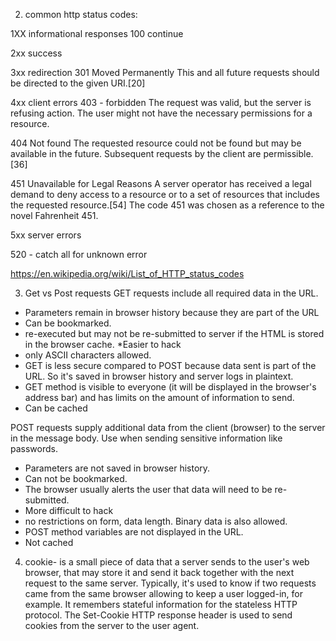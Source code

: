 2. common http status codes:
  
  1XX informational responses
  100 continue

  2xx success

  3xx redirection
    301 Moved Permanently
      This and all future requests should be directed to the given URI.[20]


  4xx client errors
  403 - forbidden
    The request was valid, but the server is refusing action. The user might not have the necessary permissions for a resource.

  404 Not found
    The requested resource could not be found but may be available in the future. Subsequent requests by the client are permissible.[36]

  451 Unavailable for Legal Reasons
    A server operator has received a legal demand to deny access to a resource or to a set of resources that includes the requested resource.[54] The code 451 was chosen as a reference to the novel Fahrenheit 451.

  5xx server errors

  520 - catch all for unknown error

  https://en.wikipedia.org/wiki/List_of_HTTP_status_codes

3. Get vs Post requests
GET requests include all required data in the URL.
  * Parameters remain in browser history because they are part of the URL
  * Can be bookmarked.
  * re-executed but may not be re-submitted to server if the HTML is stored in the browser cache.
  *Easier to hack 
  * only ASCII characters allowed.
  * GET is less secure compared to POST because data sent is part of the URL. So it's saved in browser history and server logs in plaintext.
  * GET method is visible to everyone (it will be displayed in the browser's address bar) and has limits on the amount of information to send.
  * Can be cached

POST requests supply additional data from the client (browser) to the server in the message body.
Use when sending sensitive information like passwords.
  * Parameters are not saved in browser history.
  * Can not be bookmarked.
  * The browser usually alerts the user that data will need to be re-submitted.
  * More difficult to hack
  * no restrictions on form, data length. Binary data is also allowed.
  * POST method variables are not displayed in the URL.
  * Not cached



4. cookie- is a small piece of data that a server sends to the user's web browser, that may store it and send it back together with the next request to the same server. Typically, it's used to know if two requests came from the same browser allowing to keep a user logged-in, for example. It remembers stateful information for the stateless HTTP protocol.
The Set-Cookie HTTP response header is used to send cookies from the server to the user agent.








